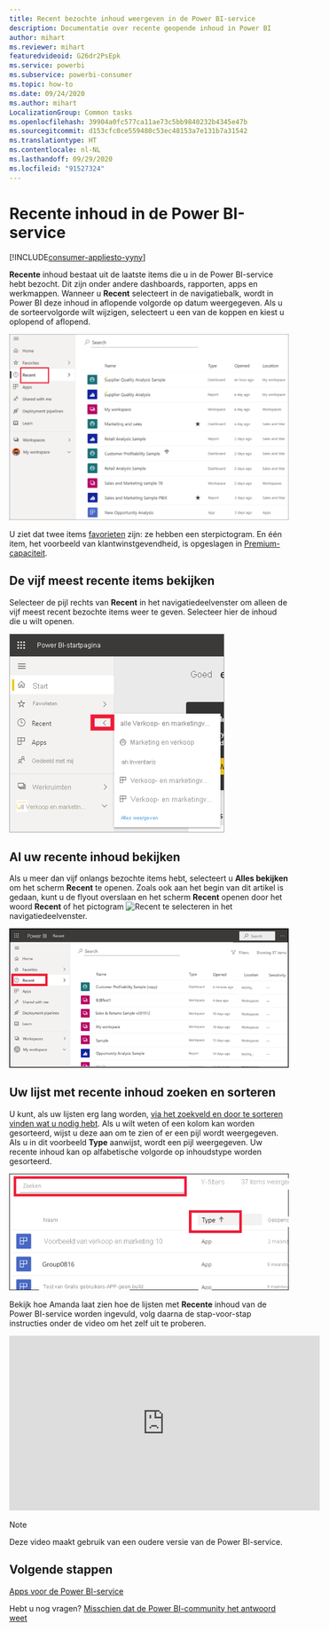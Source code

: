 ```yaml
---
title: Recent bezochte inhoud weergeven in de Power BI-service
description: Documentatie over recente geopende inhoud in Power BI
author: mihart
ms.reviewer: mihart
featuredvideoid: G26dr2PsEpk
ms.service: powerbi
ms.subservice: powerbi-consumer
ms.topic: how-to
ms.date: 09/24/2020
ms.author: mihart
LocalizationGroup: Common tasks
ms.openlocfilehash: 39904a0fc577ca11ae73c5bb9840232b4345e47b
ms.sourcegitcommit: d153cfc0ce559480c53ec48153a7e131b7a31542
ms.translationtype: HT
ms.contentlocale: nl-NL
ms.lasthandoff: 09/29/2020
ms.locfileid: "91527324"
---
```

# <a name="recent-content-in-the-power-bi-service"></a>**Recente** inhoud in de Power BI-service

[!INCLUDE[consumer-appliesto-yyny](../includes/consumer-appliesto-yyny.md)]

**Recente** inhoud bestaat uit de laatste items die u in de Power BI-service hebt bezocht. Dit zijn onder andere dashboards, rapporten, apps en werkmappen. Wanneer u **Recent** selecteert in de navigatiebalk, wordt in Power BI deze inhoud in aflopende volgorde op datum weergegeven.  Als u de sorteervolgorde wilt wijzigen, selecteert u een van de koppen en kiest u oplopend of aflopend.


![Venster Recente inhoud](./media/end-user-recent/power-bi-recents.png)

U ziet dat twee items [favorieten](end-user-favorite.md) zijn: ze hebben een sterpictogram. En één item, het voorbeeld van klantwinstgevendheid, is opgeslagen in [Premium-capaciteit](end-user-license.md).

## <a name="see-your-five-most-recents"></a>De vijf meest recente items bekijken

Selecteer de pijl rechts van **Recent** in het navigatiedeelvenster om alleen de vijf meest recent bezochte items weer te geven.  Selecteer hier de inhoud die u wilt openen. 

![Flyout Recente inhoud](./media/end-user-recent/power-bi-recent-fly-out.png)

## <a name="see-all-of-your-recent-content"></a>Al uw recente inhoud bekijken

Als u meer dan vijf onlangs bezochte items hebt, selecteert u **Alles bekijken** om het scherm **Recent** te openen. Zoals ook aan het begin van dit artikel is gedaan, kunt u de flyout overslaan en het scherm **Recent** openen door het woord **Recent** of het pictogram ![Recent](./media/end-user-recent/power-bi-icon.png) te selecteren in het navigatiedeelvenster.

![Alle recente inhoud weergeven](./media/end-user-recent/power-bi-admin-recent.png)


## <a name="search-and-sort-your-list-of-recent-content"></a>Uw lijst met recente inhoud zoeken en sorteren

U kunt, als uw lijsten erg lang worden, [via het zoekveld en door te sorteren vinden wat u nodig hebt](end-user-search-sort.md). Als u wilt weten of een kolom kan worden gesorteerd, wijst u deze aan om te zien of er een pijl wordt weergegeven. Als u in dit voorbeeld **Type** aanwijst, wordt een pijl weergegeven. Uw recente inhoud kan op alfabetische volgorde op inhoudstype worden gesorteerd. 

![Schermopname waarin zowel het zoekveld als de sorteerpijl worden weergegeven](./media/end-user-recent/power-bi-recent-sort-search.png)

Bekijk hoe Amanda laat zien hoe de lijsten met **Recente** inhoud van de Power BI-service worden ingevuld, volg daarna de stap-voor-stap instructies onder de video om het zelf uit te proberen.

<iframe width="560" height="315" src="https://www.youtube.com/embed/G26dr2PsEpk" frameborder="0" allowfullscreen></iframe>

> [!NOTE]
> Deze video maakt gebruik van een oudere versie van de Power BI-service.

<!--
## Actions available from the **Recent** content list
The actions available to you will depend on the settings assigned by the content *designer*. Some of your options may include:
* Select the star icon to [favorite a dashboard, report, or app](end-user-favorite.md) ![star icon](./media/end-user-shared-with-me/power-bi-star-icon.png).
* Some dashboards and reports can be re-shared  ![share icon](./media/end-user-shared-with-me/power-bi-share-icon-new.png).
* [Open the report in Excel](end-user-export.md) ![export to Excel icon](./media/end-user-shared-with-me/power-bi-excel.png) 
* [View insights](end-user-insights.md) that Power BI finds in the data ![insights icon](./media/end-user-shared-with-me/power-bi-insights.png). -->





## <a name="next-steps"></a>Volgende stappen
[Apps voor de Power BI-service](end-user-apps.md)

Hebt u nog vragen? [Misschien dat de Power BI-community het antwoord weet](https://community.powerbi.com/)

